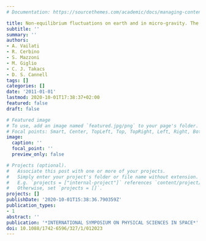 ```yaml
---
# Documentation: https://sourcethemes.com/academic/docs/managing-content/

title: Non-equilibrium fluctuations on earth and in micro-gravity. The GRADFLEX experiment.
subtitle: ''
summary: ''
authors:
- A. Vailati
- R. Cerbino
- S. Mazzoni
- M. Giglio
- C. J. Takacs
- D. S. Cannell
tags: []
categories: []
date: '2011-01-01'
lastmod: 2020-10-01T17:38:37+02:00
featured: false
draft: false

# Featured image
# To use, add an image named `featured.jpg/png` to your page's folder.
# Focal points: Smart, Center, TopLeft, Top, TopRight, Left, Right, BottomLeft, Bottom, BottomRight.
image:
  caption: ''
  focal_point: ''
  preview_only: false

# Projects (optional).
#   Associate this post with one or more of your projects.
#   Simply enter your project's folder or file name without extension.
#   E.g. `projects = ["internal-project"]` references `content/project/deep-learning/index.md`.
#   Otherwise, set `projects = []`.
projects: []
publishDate: '2020-10-01T15:38:36.790359Z'
publication_types:
- 1
abstract: ''
publication: '*INTERNATIONAL SYMPOSIUM ON PHYSICAL SCIENCES IN SPACE*'
doi: 10.1088/1742-6596/327/1/012023
---
```

